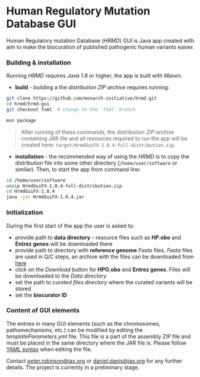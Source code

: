 # Human Regulatory Mutation Database GUI

Human Regulatory mutation Database (*HRMD*) GUI is Java app created with aim to make the biocuration of published pathogenic human variants easier.

### Building & installation
Running *HRMD* requires *Java 1.8* or higher, the app is built with *Maven*.

- **build** - building a the *distribution ZIP archive* requires running:

```bash
git clone https://github.com/monarch-initiative/hrmd.git
cd hrmd/hrmd-gui
git checkout fxml  # change to the 'fxml' branch

mvn package
```
> After running of these commands, the *distribution ZIP archive* containing JAR file and all resources required to run the app will be created here: `target/HrmdGuiFX-1.0.4-full-distribution.zip`

- **installation** - the recommended way of using the *HRMD* is to copy the distribution file into some other directory (`/home/user/software` or similar). Then, to start the app from command line:

```bash
cd /home/user/software
unzip HrmdGuiFX-1.0.4-full-distribution.zip
cd HrmdGuiFX-1.0.4
java -jar HrmdGuiFX-1.0.4.jar
```

### Initialization
During the first start of the app the user is asked to:

- provide path to **data directory** - resource files such as **HP.obo** and **Entrez genes** will be downloaded there
- provide path to directory with **reference genome** *Fasta* files. *Fasta* files are used in Q/C steps, an archive with the files can be downloaded from [here](https://s3-eu-west-1.amazonaws.com/danisd/hg19.tar.gz)
- click on the *Download* button for **HPO.obo** and **Entrez genes**. Files will be downloaded to the *Data directory*
- set the path to *curated files directory* where the curated variants will be stored
- set the **biocurator ID**

### Content of GUI elements
The entries in many GUI elements (such as the chromosomes, pathomechanisms, etc.) can be modified by editing the *templateParameters.yml* file. This file is a part of the assembly ZIP file and must be placed in the same directory where the JAR file is. Please follow [YAML syntax](https://en.wikipedia.org/wiki/YAML) when editing the file.

Contact peter.robinson@jax.org or daniel.danis@jax.org for any further details. The project is currently in a preliminary stage.


